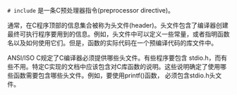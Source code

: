 `# include` 是一条C预处理器指令(preprocessor directive)。

通常，在C程序顶部的信息集合被称为头文件(header)。头文件包含了编译器创建最终可执行程序要用到的信息。例如，头文件中可以定义一些常量，或者指明函数名以及如何使用它们。但是，函数的实际代码在一个预编译代码的库文件中。

ANSI/ISO C规定了C编译器必须提供哪些头文件。有些程序要包含 stdio.h，而有些不用。特定C实现的文档中应该包含对C库函数的说明。这些说明确定了使用哪些函数需要包含哪些头文件。例如，要使用printf()函数， 必须包含stdio.h头文件。